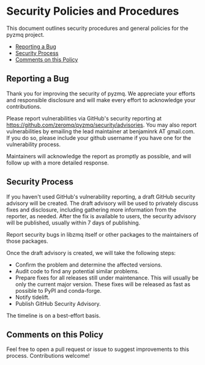 # Security Policies and Procedures

This document outlines security procedures and general policies for the pyzmq project.

- [Reporting a Bug](#reporting-a-bug)
- [Security Process](#security-process)
- [Comments on this Policy](#comments-on-this-policy)

## Reporting a Bug

Thank you for improving the security of pyzmq. We appreciate your efforts and
responsible disclosure and will make every effort to acknowledge your
contributions.

Please report vulnerabilities via GitHub's security reporting at
https://github.com/zeromq/pyzmq/security/advisories.
You may also report vulnerabilities by emailing the lead maintainer at benjaminrk AT gmail.com.
If you do so, please include your github username if you have one for the vulnerability process.

Maintainers will acknowledge the report as promptly as possible,
and will follow up with a more detailed response.

## Security Process

If you haven't used GitHub's vulnerability reporting, a draft GitHub security advisory will be created.
The draft advisory will be used to privately discuss fixes and disclosure,
including gathering more information from the reporter, as needed.
After the fix is available to users, the security advisory will be published, usually within 7 days of publishing.

Report security bugs in libzmq itself or other packages to the maintainers of those packages.

Once the draft advisory is created, we will take the following steps:

- Confirm the problem and determine the affected versions.
- Audit code to find any potential similar problems.
- Prepare fixes for all releases still under maintenance.
  This will usually be only the current major version.
  These fixes will be released as fast as possible to PyPI and conda-forge.
- Notify tidelift.
- Publish GitHub Security Advisory.

The timeline is on a best-effort basis.

## Comments on this Policy

Feel free to open a pull request or issue to suggest improvements to this process.
Contributions welcome!
